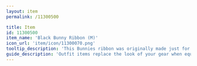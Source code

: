 ```yaml
---
layout: item
permalink: /11300500

title: Item
id: 11300500
item_name: 'Black Bunny Ribbon (M)'
icon_url: 'item/icon/11300070.png'
tooltip_description: 'This Bunnies ribbon was originally made just for girls but has been modified to be unisex due to popular demand.'
guide_description: 'Outfit items replace the look of your gear when equipped.'
---
```

